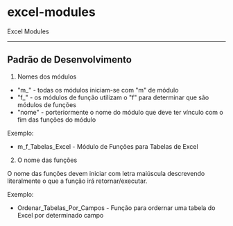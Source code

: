 # excel-modules
Excel Modules


---
 
 ## Padrão de Desenvolvimento
 
 1. Nomes dos módulos
 
 - "m_" - todas os módulos iniciam-se com "m" de módulo
 - "f_" - os módulos de função utilizam o "f" para determinar que são módulos de funções
 - "nome" - porteriormente o nome do módulo que deve ter vínculo com o fim das funções do módulo 
 
 Exemplo: 
 - m_f_Tabelas_Excel - Módulo de Funções para Tabelas de Excel
 
 
 2. O nome das funções
 
 O nome das funções devem iniciar com letra maiúscula descrevendo literalmente o que a função irá retornar/executar.
 
 Exemplo:
 - Ordenar_Tabelas_Por_Campos - Função para ordernar uma tabela do Excel por determinado campo
 
 
 
 
 
 
